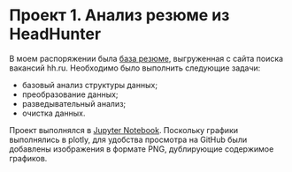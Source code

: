 # Проект 1. Анализ резюме из HeadHunter
В моем распоряжении была [база резюме](https://drive.google.com/file/d/1ITucGKf7tArsXKpFU5JW2e2gWxZLsTRY/view?usp=sharing), выгруженная с сайта поиска вакансий hh.ru. Необходимо было выполнить следующие задачи:
* базовый анализ структуры данных;
* преобразование данных;
* разведывательный анализ;
* очистка данных.

Проект выполнялся в [Jupyter Notebook](Project-1.HeadHaunter-CV-Analisis.ipynb). Поскольку графики выполнялись в plotly, для удобства просмотра на GitHub были добавлены изображения в формате PNG, дублирующие содержимое графиков.

